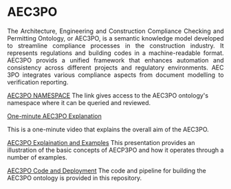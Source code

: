 # AEC3PO

<p style='text-align: justify;'> The Architecture, Engineering and Construction Compliance Checking and Permitting Ontology, or AEC3PO, is a semantic knowledge model developed to streamline compliance processes in the construction industry. It represents regulations and building codes in a machine-readable format. AEC3PO  provids a unified framework that enhances automation and consistency across different projects and regulatory environments. AEC 3PO integrates various compliance aspects from document modelling to verification reporting. </p> 


[AEC3PO NAMESPACE](https://ci.mines-stetienne.fr/aec3po/)
The link gives access to the AEC3PO ontology's namespace where it can be queried and reviewed.


[One-minute AEC3PO Explanation](https://vttgroup.sharepoint.com/sites/EU-projectpreparationDigitalpermitsandcompliancecheck/_layouts/15/stream.aspx?id=%2Fsites%2FEU%2DprojectpreparationDigitalpermitsandcompliancecheck%2FShared%20Documents%2FWP2%20Semantisation%20of%20regulation%20and%20open%20format%2FTraining%20Material%20and%20Video%2FAEC3PO%20%2D%20Training%20Material%2Emp4&referrer=StreamWebApp%2EWeb&referrerScenario=AddressBarCopied%2Eview%2E48397060%2Dbdd1%2D47ac%2Dae43%2Dc5c9ec101dea)

This is a one-minute video that explains the overall aim of the AEC3PO.


[AEC3PO Explaination and Examples](https://mailbcuac.sharepoint.com/:p:/r/sites/ACCORD_GRP/_layouts/15/Doc.aspx?sourcedoc=%7B3F4A54B2-4909-49AC-BF81-87911846DFA7%7D&file=BCU%20T2.2%20Meeting%2025%20Jul%202023.pptx&wdLOR=c0669CE73-F968-4E53-9776-F12E611ACC99&action=edit&mobileredirect=true)
This presentation provides an illustration of the basic concepts of AECP3PO and how it operates through a number of examples.


[AEC3PO Code and Deployment](https://github.com/Accord-Project/aec3po)
The code and pipeline for building the AEC3PO ontology is provided in this repository.
